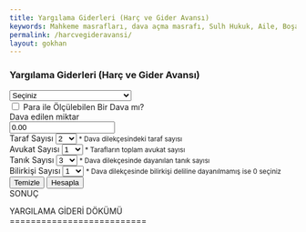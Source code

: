 ```yaml
---
title: Yargılama Giderleri (Harç ve Gider Avansı)
keywords: Mahkeme masrafları, dava açma masrafı, Sulh Hukuk, Aile, Boşanma, İş, Tahliye, İzale, Ortaklığın Giderilmesi, Kadastro, Tüketici, Ticaret, mahkemesi
permalink: /harcvegideravansi/
layout: gokhan
---
```


<div class="card-header">
    <h3 class="card-title">Yargılama Giderleri (Harç ve Gider Avansı)</h3>
</div>
<form id="harcvegider" data-gtm-form-interact-id="0">
    <div class="card-body">
        <div class="mb-3">
            <select type="text" class="form-select w-100" placeholder="Seçiniz" id="mahkeme" value="">
                    <option value="0" disabled selected>Seçiniz</option>
                    <option value="asliye">Asliye Hukuk Mahkemesi</option>
                    <option value="sulh">Sulh Hukuk Mahkemesi</option>
                    <option value="icramah">İcra Mahkemeleri</option>
                    <option value="aile">Aile Mahkemesi</option>
                    <option value="is">İş Mahkemesi</option>
                    <option value="kadastro">Kadastro Mahkemesi</option>
                    <option value="tuketici">Tuketici Mahkemesi</option>
                    <option value="fikri">Fikri ve Sınai Haklar Mahkemesi</option>
                    <option value="ticaret">Ticaret Mahkemesi</option>
            </select>
        </div>
        <div class="mb-3">
            <input class="form-check-input" type="checkbox" id="davapara">
            <label class="form-check-label" for="flexSwitchCheckChecked">Para ile Ölçülebilen Bir Dava mı?</label>
        </div>
        <div class="mb-3" id="davadegeri">
            <label class="form-label required">Dava edilen miktar</label>
            <div>
                <input type="number" class="form-control" data-type="currency" placeholder="Kabul edilen değeri giriniz" value="0.00" name="davamiktar" id="davamiktar">
                </small>
            </div>
        </div>
        <div class="mb-3">
            <label class="form-label required">Taraf Sayısı</label>
            <select type="text" class="form-select w-100" placeholder="Seçiniz" id="tarafsayisi" value="">
                <option value="0">0</option>
                <option value="1">1</option>
                <option value="2" selected>2</option>
                <option value="3">3</option>
                <option value="4">4</option>
                <option value="5">5</option>
                <option value="6">6</option>
                <option value="7">7</option>
                <option value="8">8</option>
                <option value="9">9</option>
                <option value="10">10</option>
            </select>
            <small class="form-hint">* Dava dilekçesindeki taraf sayısı</a></small>
        </div>
        <div class="mb-3">
            <label class="form-label required">Avukat Sayısı</label>
            <select type="text" class="form-select w-100" placeholder="Seçiniz" id="avukat" value="">
                <option value="0">0</option>
                <option value="1" selected>1</option>
                <option value="2">2</option>
                <option value="3">3</option>
                <option value="4">4</option>
                <option value="5">5</option>
                <option value="6">6</option>
                <option value="7">7</option>
                <option value="8">8</option>
                <option value="9">9</option>
                <option value="10">10</option>
            </select>
            <small class="form-hint">* Tarafların toplam avukat sayısı</a></small>
        </div> 
        <div class="mb-3">
            <label class="form-label required">Tanık Sayısı</label>
            <select type="text" class="form-select w-100" placeholder="Seçiniz" id="taniksayisi" value="">
                <option value="0">0</option>
                <option value="1">1</option>
                <option value="2">2</option>
                <option value="3" selected>3</option>
                <option value="4">4</option>
                <option value="5">5</option>
                <option value="6">6</option>
                <option value="7">7</option>
                <option value="8">8</option>
                <option value="9">9</option>
                <option value="10">10</option>
            </select>
            <small class="form-hint">* Dava dilekçesinde dayanılan tanık sayısı</a></small>
        </div>
        <div class="mb-3">
            <label class="form-label required">Bilirkişi Sayısı</label>
            <select type="text" class="form-select w-100" placeholder="Seçiniz" id="bksayisi" value="">
                <option value="0">0</option>
                <option value="1" selected>1</option>
                <option value="2">2</option>
                <option value="3">3</option>
                <option value="4">4</option>
                <option value="5">5</option>
                <option value="6">6</option>
                <option value="7">7</option>
                <option value="8">8</option>
                <option value="9">9</option>
                <option value="10">10</option>
            </select>
            <small class="form-hint">* Dava dilekçesinde bilirkişi deliline dayanılmamış ise 0 seçiniz</a></small>
        </div>       
    </div>
    <div class="card-footer">
        <button type="button float-left" class="btn btn-outline-danger" id="gidertemizle">Temizle</button>
        <button type="button float-right" class="btn btn-outline-primary" id="giderhesapla">Hesapla</button>
    </div>    
    <div class="row justify-content-center">
        <div class="col-lg-12">
            <div class="col-lg-12">
                <div class="card border-primary mb-3">
                    <div class="card-header text-center font-weight-bold text-danger"> SONUÇ </div>
                    <div class="card-body">
                        <p class="card-text text-justify font-weight-bold">YARGILAMA GİDERİ DÖKÜMÜ<br>==========================</p>
                        <p class="card-text text-justify" id="yargilamadokum"></p>
                    </div>
                </div>
            </div>
        </div>
    </div>
</form>
      
   
                    
